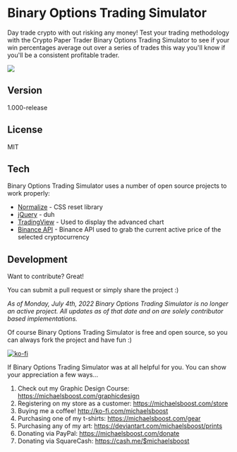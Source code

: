 Binary Options Trading Simulator
===================

Day trade crypto with out risking any money! Test your trading methodology with the Crypto Paper Trader Binary Options Trading Simulator to see if your win percentages average out over a series of trades this way you'll know if you'll be a consistent profitable trader.

![](https://raw.githubusercontent.com/michaelsboost/BinaryOptionsSimulator/gh-pages/header.png)

Version
-------------

1.000-release

License
-------------

MIT

Tech
-------------

Binary Options Trading Simulator uses a number of open source projects to work properly:

* [Normalize](https://github.com/necolas/normalize.css) - CSS reset library
* [jQuery](http://jquery.com/) - duh
* [TradingView](https://www.tradingview.com/widget/advanced-chart/) - Used to display the advanced chart
* [Binance API](https://binance-docs.github.io/apidocs/spot/en/#change-log) - Binance API used to grab the current active price of the selected cryptocurrency

Development
-------------

Want to contribute? Great!  

You can submit a pull request or simply share the project :) 

*As of Monday, July 4th, 2022 Binary Options Trading Simulator is no longer an active project.
All updates as of that date and on are solely contributor based implementations.* 

Of course Binary Options Trading Simulator is free and open source, so you can always fork the project and have fun :)  

[![ko-fi](https://az743702.vo.msecnd.net/cdn/kofi2.png?v=0)](https://ko-fi.com/michaelsboost)  

If Binary Options Trading Simulator was at all helpful for you. You can show your appreciation a few ways...  

1) Check out my Graphic Design Course: https://michaelsboost.com/graphicdesign  
2) Registering on my store as a customer: https://michaelsboost.com/store  
3) Buying me a coffee! http://ko-fi.com/michaelsboost  
4) Purchasing one of my t-shirts: https://michaelsboost.com/gear  
5) Purchasing any of my art: https://deviantart.com/michaelsboost/prints  
6) Donating via PayPal: https://michaelsboost.com/donate  
7) Donating via SquareCash: https://cash.me/$michaelsboost  